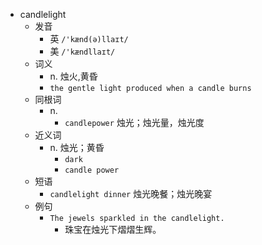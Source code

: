 - candlelight
  - 发音
    - 英 `/'kænd(ə)llaɪt/`
    - 美 `/'kændllaɪt/`
  - 词义
    - n. 烛火,黄昏
    - `the gentle light produced when a candle burns`
  - 同根词
    - n.
      - `candlepower` 烛光；烛光量，烛光度
  - 近义词
    - n. 烛光；黄昏
      - `dark`
      - `candle power`
  - 短语
    - `candlelight dinner` 烛光晚餐；烛光晚宴 
  - 例句
    - `The jewels sparkled in the candlelight.`
      - 珠宝在烛光下熠熠生辉。


